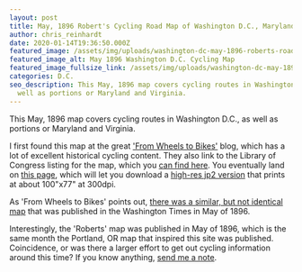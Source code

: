 ```yaml
---
layout: post
title: May, 1896 Robert's Cycling Road Map of Washington D.C., Maryland & Virginia
author: chris_reinhardt
date: 2020-01-14T19:36:50.000Z
featured_image: /assets/img/uploads/washington-dc-may-1896-roberts-road-map.jpg
featured_image_alt: May 1896 Washington D.C. Cycling Map
featured_image_fullsize_link: /assets/img/uploads/washington-dc-may-1896-roberts-road-map.jp2
categories: D.C.
seo_description: This May, 1896 map covers cycling routes in Washington D.C., as
  well as portions or Maryland and Virginia.
---
```

This May, 1896 map covers cycling routes in Washington D.C., as well as portions or Maryland and Virginia.

<!--more-->

I first found this map at the great ['From Wheels to Bikes'](http://wheelbike.blogspot.com/2016/01/1896-bicycle-map-for-dc-and-area.html) blog, which has a lot of excellent historical cycling content. They also link to the Library of Congress listing for the map, which you [can find here](http://lccn.loc.gov/88693356). You eventually land on [this page](https://www.loc.gov/resource/g3851p.ct004805/), which will let you download a [high-res jp2 version](/assets/img/uploads/washington-dc-may-1896-roberts-road-map.jp2) that prints at about 100"x77" at 300dpi.

As 'From Wheels to Bikes' points out, [there was a similar, but not identical map](http://wheelbike.blogspot.com/2011/03/1896-map-of-washington-bicycle-tours.html) that was published in the Washington Times in May of 1896.

Interestingly, the 'Roberts' map was published in May of 1896, which is the same month the Portland, OR map that inspired this site was published. Coincidence, or was there a larger effort to get out cycling information around this time? If you know anything, [send me a note](/about).
